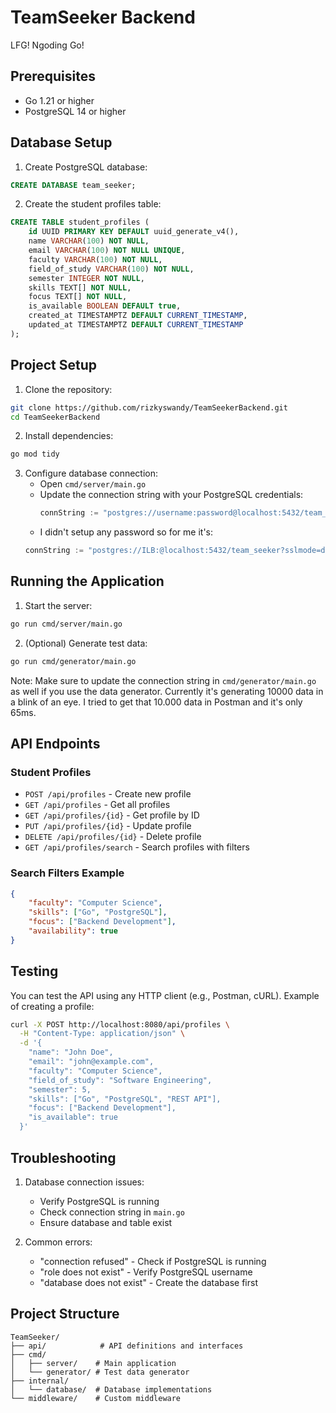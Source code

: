 # TeamSeeker Backend

LFG! Ngoding Go!

## Prerequisites

- Go 1.21 or higher
- PostgreSQL 14 or higher

## Database Setup

1. Create PostgreSQL database:
```sql
CREATE DATABASE team_seeker;
```

2. Create the student profiles table:
```sql
CREATE TABLE student_profiles (
    id UUID PRIMARY KEY DEFAULT uuid_generate_v4(),
    name VARCHAR(100) NOT NULL,
    email VARCHAR(100) NOT NULL UNIQUE,
    faculty VARCHAR(100) NOT NULL,
    field_of_study VARCHAR(100) NOT NULL,
    semester INTEGER NOT NULL,
    skills TEXT[] NOT NULL,
    focus TEXT[] NOT NULL,
    is_available BOOLEAN DEFAULT true,
    created_at TIMESTAMPTZ DEFAULT CURRENT_TIMESTAMP,
    updated_at TIMESTAMPTZ DEFAULT CURRENT_TIMESTAMP
);
```

## Project Setup

1. Clone the repository:
```bash
git clone https://github.com/rizkyswandy/TeamSeekerBackend.git
cd TeamSeekerBackend
```

2. Install dependencies:
```bash
go mod tidy
```

3. Configure database connection:
   - Open `cmd/server/main.go`
   - Update the connection string with your PostgreSQL credentials:
     ```go
     connString := "postgres://username:password@localhost:5432/team_seeker?sslmode=disable"
     ```
    - I didn't setup any password so for me it's: 
    ```go
    connString := "postgres://ILB:@localhost:5432/team_seeker?sslmode=disable"
     ```

## Running the Application

1. Start the server:
```bash
go run cmd/server/main.go
```

2. (Optional) Generate test data:
```bash
go run cmd/generator/main.go
```
Note: Make sure to update the connection string in `cmd/generator/main.go` as well if you use the data generator. Currently it's generating 10000 data in a blink of an eye. I tried to get that 10.000 data in Postman and it's only 65ms.

## API Endpoints

### Student Profiles
- `POST /api/profiles` - Create new profile
- `GET /api/profiles` - Get all profiles
- `GET /api/profiles/{id}` - Get profile by ID
- `PUT /api/profiles/{id}` - Update profile
- `DELETE /api/profiles/{id}` - Delete profile
- `GET /api/profiles/search` - Search profiles with filters

### Search Filters Example
```json
{
    "faculty": "Computer Science",
    "skills": ["Go", "PostgreSQL"],
    "focus": ["Backend Development"],
    "availability": true
}
```

## Testing

You can test the API using any HTTP client (e.g., Postman, cURL). Example of creating a profile:

```bash
curl -X POST http://localhost:8080/api/profiles \
  -H "Content-Type: application/json" \
  -d '{
    "name": "John Doe",
    "email": "john@example.com",
    "faculty": "Computer Science",
    "field_of_study": "Software Engineering",
    "semester": 5,
    "skills": ["Go", "PostgreSQL", "REST API"],
    "focus": ["Backend Development"],
    "is_available": true
  }'
```

## Troubleshooting

1. Database connection issues:
   - Verify PostgreSQL is running
   - Check connection string in `main.go`
   - Ensure database and table exist

2. Common errors:
   - "connection refused" - Check if PostgreSQL is running
   - "role does not exist" - Verify PostgreSQL username
   - "database does not exist" - Create the database first

## Project Structure
```
TeamSeeker/
├── api/            # API definitions and interfaces
├── cmd/
│   ├── server/    # Main application
│   └── generator/ # Test data generator
├── internal/
│   └── database/  # Database implementations
└── middleware/    # Custom middleware
```